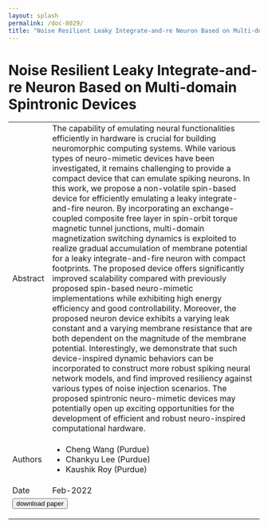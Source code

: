 ```yaml
---
layout: splash
permalink: /doc-8029/
title: "Noise Resilient Leaky Integrate-and-re Neuron Based on Multi-domain Spintronic Devices"
---
```


# Noise Resilient Leaky Integrate-and-re Neuron Based on Multi-domain Spintronic Devices

<table>
    <tbody>
    <tr>
        <td>Abstract</td>
        <td>The capability of emulating neural functionalities efficiently in hardware is crucial for building neuromorphic computing systems. While various types of neuro-mimetic devices have been investigated, it remains challenging to provide a compact device that can emulate spiking neurons. In this work, we propose a non-volatile spin-based device for efficiently emulating a leaky integrate-and-fire neuron. By incorporating an exchange-coupled composite free layer in spin-orbit torque magnetic tunnel junctions, multi-domain magnetization switching dynamics is exploited to realize gradual accumulation of membrane potential for a leaky integrate-and-fire neuron with compact footprints. The proposed device offers significantly improved scalability compared with previously proposed spin-based neuro-mimetic implementations while exhibiting high energy efficiency and good controllability. Moreover, the proposed neuron device exhibits a varying leak constant and a varying membrane resistance that are both dependent on the magnitude of the membrane potential. Interestingly, we demonstrate that such device-inspired dynamic behaviors can be incorporated to construct more robust spiking neural network models, and find improved resiliency against various types of noise injection scenarios. The proposed spintronic neuro-mimetic devices may potentially open up exciting opportunities for the development of efficient and robust neuro-inspired computational hardware.</td>
    </tr>
    <tr>
        <td>Authors</td>
        <td>
            <ul>
                <li>Cheng Wang (Purdue)</li>
                <li>Chankyu Lee (Purdue)</li>
                <li>Kaushik Roy (Purdue)</li>
            </ul>
        </td>
    </tr>
    <tr>
        <td>Date</td>
        <td>Feb-2022</td>
    </tr>
    <tr>
        <td colspan="2">
            <form method="get" action="https://assets.researchsquare.com/files/rs-1300648/v1_covered.pdf?c=1643917221">
                <button type="submit">download paper</button>
            </form>
        </td>
    </tr>
    </tbody>
</table>
